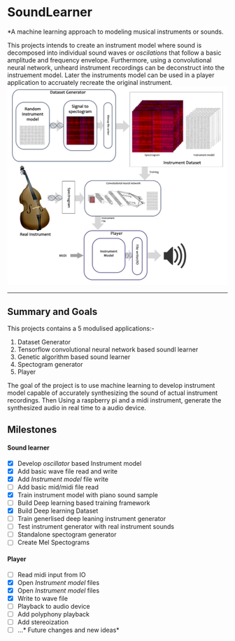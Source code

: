 # SoundLearner #
*A machine learning approach to modeling musical instruments or sounds.

 This projects intends to create an instrument model where sound is decomposed into individual sound waves or *oscilations* that follow a basic amplitude and frequency envelope. Furthermore, using a convolutional neural network, unheard instrument recordings can be deconstruct into the instruement model. Later the instruments model can be used in a player application to accruately recreate the original instrument.
![SoundLearner](SoundLearner.jpg)
- - - -

##  Summary and Goals ##
This projects contains a 5 modulised applications:-

1. Dataset Generator
2. Tensorflow convolutional neural network based soundl learner
3. Genetic algorithm based sound learner
4. Spectogram generator
5. Player

The goal of the project is to use machine learning to develop instrument model capable of accurately synthesizing the sound of actual instrument recordings. Then Using a raspberry pi and a midi instrument, generate the synthesized audio in real time to a audio device.

## Milestones ##

#### Sound learner ####
* [x] Develop *oscillator* based Instrument model
* [x] Add basic wave file read and write
* [x] Add *Instrument model* file write
* [ ] Add basic mid/midi file read
* [x] Train instrument model with piano sound sample
* [ ] Build Deep learning based training framework
* [x] Build Deep learning Dataset
* [ ] Train generlised deep leaning instrument generator
* [ ] Test instrument generator with real instrument sounds
* [ ] Standalone spectogram generator
* [ ] Create Mel Spectograms

#### Player ####
* [ ] Read midi input from IO
* [x] Open *Instrument model* files
* [x] Open *Instrument model* files
* [x] Write to wave file
* [ ] Playback to audio device
* [ ] Add polyphony playback
* [ ] Add stereoization
* [ ] ...* Future changes and new ideas*
